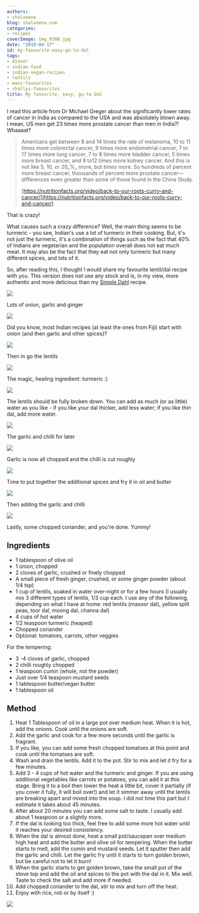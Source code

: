```yaml
---
authors:
- shalveena
blog: shalveena.com
categories:
- recipes
coverImage: img_9388.jpg
date: "2019-04-17"
id: my-favourite-easy-go-to-dal
tags:
- dinner
- indian-food
- indian-vegan-recipes
- lentils
- maxs-favourites
- shallys-favourites
title: My favourite, easy, go-to Dal
---
```


I read this article from Dr Michael Greger about the significantly lower rates of cancer in India as compared to the USA and was absolutely blown away.  
I mean, US men get 23 times more prostate cancer than men in India?! Whaaaat?

>   
> Americans get between 8 and 14 times the rate of melanoma, 10 to 11 times more colorectal cancer, 9 times more endometrial cancer, 7 to 17 times more lung cancer, 7 to 8 times more bladder cancer, 5 times more breast cancer, and 9 to12 times more kidney cancer. And this is not like 5, 10, or 20_%_ more, but _times_ more. So hundreds of percent more breast cancer, thousands of percent more prostate cancer—differences even greater than some of those found in the China Study.
> 
>   
> [https://nutritionfacts.org/video/back-to-our-roots-curry-and-cancer/](https://nutritionfacts.org/video/back-to-our-roots-curry-and-cancer/)

That is crazy!  
  
What causes such a crazy difference? Well, the main thing seems to be turmeric - you see, Indian's use a lot of turmeric in their cooking. But, it's not just the turmeric, it's a combination of things such as the fact that 40% of Indians are vegetarian and the population overall does not eat much meat. It may also be the fact that they eat not only turmeric but many different spices, and lots of it.  
  
So, after reading this, I thought I would share my favourite lentil/dal recipe with you. This version does not use any stock and is, in my view, more authentic and more delicious than my [Simple Dahl](https://shalveena.com/2018/08/26/dahl-indian-lentil-soup/) recipe.

![](images/2019-01-16-17.28.35.jpg)

Lots of onion, garlic and ginger

![](images/2019-01-16-17.44.12.jpg)

Did you know, most Indian recipes (at least the ones from Fiji) start with onion (and then garlic and other spices)?

![](images/2019-01-16-17.49.54.jpg)

Then in go the lentils

![](images/2019-01-16-17.51.49.jpg)

The magic, healing ingredient: turmeric :)

![](images/2019-01-16-19.00.12.jpg)

The lentils should be fully broken down. You can add as much (or as little) water as you like - if you like your dal thicker, add less water; if you like thin dal, add more water.

![](images/2019-01-16-17.44.42.jpg)

The garlic and chilli for later

![](images/2019-01-16-17.57.23.jpg)

Garlic is now all chopped and the chilli is cut roughly

![](images/2019-01-16-18.57.08.jpg)

Time to put together the additional spices and fry it in oil and butter

![](images/2019-01-16-19.02.12.jpg)

Then adding the garlic and chilli

![](images/2019-01-16-19.04.16.jpg)

Lastly, some chopped coriander, and you're done. Yummy!

## Ingredients

- 1 tablespoon of olive oil
- 1 onion, chopped
- 2 cloves of garlic, crushed or finely chopped
- A small piece of fresh ginger, crushed, or some ginger powder (about 1/4 tsp)
- 1 cup of lentils, soaked in water over-night or for a few hours (I usually mix 3 different types of lentils, 1/3 cup each. I use any of the following, depending on what I have at home: red lentils (masoor dal), yellow split peas, toor dal, moong dal, channa dal)
- 4 cups of hot water
- 1/2 teaspoon turmeric (heaped)
- Chopped coriander
- Optional: tomatoes, carrots, other veggies

For the tempering:

- 3 -4 cloves of garlic, chopped
- 2 chilli roughly chopped
- 1 teaspoon cumin (whole, not the powder)
- Just over 1/4 teaspoon mustard seeds
- 1 tablespoon butter/vegan butter
- 1 tablespoon oil

## Method

1. Heat 1 Tablespoon of oil in a large pot over medium heat. When it is hot, add the onions. Cook until the onions are soft.
2. Add the garlic and cook for a few more seconds until the garlic is fragrant.
3. If you like, you can add some fresh chopped tomatoes at this point and cook until the tomatoes are soft.
4. Wash and drain the lentils. Add it to the pot. Stir to mix and let it fry for a few minutes.
5. Add 3 - 4 cups of hot water and the turmeric and ginger. If you are using additional vegetables like carrots or potatoes, you can add it at this stage. Bring it to a boil then lower the heat a little bit, cover it partially (if you cover it fully, it will boil over!) and let it simmer away until the lentils are breaking apart and mixed into the soup. I did not time this part but I estimate it takes about 45 minutes.
6. After about 20 minutes you can add some salt to taste. I usually add about 1 teaspoon or a slightly more.
7. If the dal is looking too thick, feel free to add some more hot water until it reaches your desired consistency.
8. When the dal is almost done, heat a small pot/saucepan over medium high heat and add the butter and olive oil for tempering. When the butter starts to melt, add the cumin and mustard seeds. Let it sputter then add the garlic and chilli. Let the garlic fry until it starts to turn golden brown, but be careful not to let it burn!
9. When the garlic starts to get golden brown, take the small pot of the stove top and add the oil and spices to the pot with the dal in it. Mix well. Taste to check the salt and add more if needed.
10. Add chopped coriander to the dal, stir to mix and turn off the heat.
11. Enjoy with rice, roti or by itself :)

![](images/img_9389.jpg)
